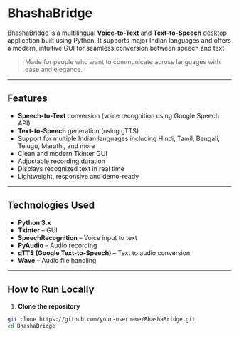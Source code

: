 # BhashaBridge

BhashaBridge is a multilingual **Voice-to-Text** and **Text-to-Speech** desktop application built using Python. It supports major Indian languages and offers a modern, intuitive GUI for seamless conversion between speech and text.

>  Made for people who want to communicate across languages with ease and elegance.

---

##  Features

- **Speech-to-Text** conversion (voice recognition using Google Speech API)
- **Text-to-Speech** generation (using gTTS)
- Support for multiple Indian languages including Hindi, Tamil, Bengali, Telugu, Marathi, and more
-  Clean and modern Tkinter GUI
-  Adjustable recording duration
-  Displays recognized text in real time
-  Lightweight, responsive and demo-ready

---


##  Technologies Used

- **Python 3.x**
- **Tkinter** – GUI
- **SpeechRecognition** – Voice input to text
- **PyAudio** – Audio recording
- **gTTS (Google Text-to-Speech)** – Text to audio conversion
- **Wave** – Audio file handling

---

##  How to Run Locally

1. **Clone the repository**
```bash
git clone https://github.com/your-username/BhashaBridge.git
cd BhashaBridge

